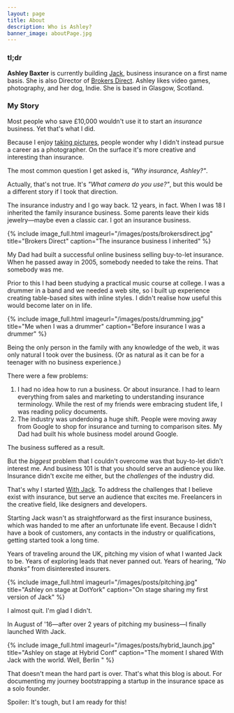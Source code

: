 ```yaml
---
layout: page
title: About
description: Who is Ashley?
banner_image: aboutPage.jpg
---
```


<h3>tl;dr</h3>

**Ashley Baxter** is currently building [Jack](https://withjack.co.uk), business insurance on a first name basis. She is also Director of [Brokers Direct](https://brokersdirect.co.uk). Ashley likes video games, photography, and her dog, Indie. She is based in Glasgow, Scotland.

<h3>My Story</h3>

Most people who save £10,000 wouldn't use it to start an _insurance_ business. Yet that's what I did.

Because I enjoy <a href="https://girlwithacamera.co.uk">taking pictures</a>, people wonder why I didn't instead pursue a career as a photographer. On the surface it's more creative and interesting than insurance.

The most common question I get asked is, _"Why insurance, Ashley?"_.

Actually, that's not true. It's _"What camera do you use?"_, but this would be a different story if I took that direction.

The insurance industry and I go way back. 12 years, in fact. When I was 18 I inherited the family insurance business. Some parents leave their kids jewelry—maybe even a classic car. I got an insurance business.

{% include image_full.html imageurl="/images/posts/brokersdirect.jpg" title="Brokers Direct" caption="The insurance business I inherited" %}

My Dad had built a successful online business selling buy-to-let insurance. When he passed away in 2005, somebody needed to take the reins. That somebody was me.

Prior to this I had been studying a practical music course at college. I was a drummer in a band and we needed a web site, so I built up experience creating table-based sites with inline styles. I didn't realise how useful this would become later on in life.

{% include image_full.html imageurl="/images/posts/drumming.jpg" title="Me when I was a drummer" caption="Before insurance I was a drummer" %}

Being the only person in the family with any knowledge of the web, it was only natural I took over the business. (Or as natural as it can be for a teenager with no business experience.)

There were a few problems:

1. I had no idea how to run a business. Or about insurance. I had to learn everything from sales and marketing to understanding insurance terminology. While the rest of my friends were embracing student life, I was reading policy documents.
2. The industry was underdoing a huge shift. People were moving away from Google to shop for insurance and turning to comparison sites. My Dad had built his whole business model around Google.

The business suffered as a result.

But the _biggest_ problem that I couldn't overcome was that buy-to-let didn't interest me. And business 101 is that you should serve an audience you like. Insurance didn't excite me either, but the _challenges_ of the industry did.

That's why I started <a href="https://withjack.co.uk">With Jack</a>. To address the challenges that I believe exist with insurance, but serve an audience that excites me. Freelancers in the creative field, like designers and developers.

Starting Jack wasn't as straightforward as the first insurance business, which was handed to me after an unfortunate life event. Because I didn't have a book of customers, any contacts in the industry or qualifications, getting started took a long time.

Years of traveling around the UK, pitching my vision of what I wanted Jack to be. Years of exploring leads that never panned out. Years of hearing, _"No thanks"_ from disinterested insurers. 

{% include image_full.html imageurl="/images/posts/pitching.jpg" title="Ashley on stage at DotYork" caption="On stage sharing my first version of Jack" %}

I almost quit. I'm glad I didn't.

In August of '16—after over 2 years of pitching my business—I finally launched With Jack. 

{% include image_full.html imageurl="/images/posts/hybrid_launch.jpg" title="Ashley on stage at Hybrid Conf" caption="The moment I shared With Jack with the world. Well, Berlin " %}

That doesn't mean the hard part is over. That's what this blog is about. For documenting my journey bootstrapping a startup in the insurance space as a solo founder.

Spoiler: It's tough, but I am ready for this!